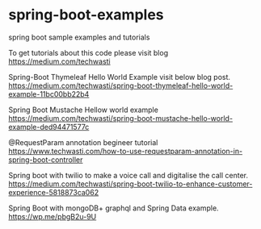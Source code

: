 # spring-boot-examples
spring boot sample examples and tutorials

To get tutorials about this code please visit blog https://medium.com/techwasti

Spring-Boot Thymeleaf Hello World Example visit below blog post.
https://medium.com/techwasti/spring-boot-thymeleaf-hello-world-example-11bc00bb22b4

Spring Boot Mustache Hellow world example 
https://medium.com/techwasti/spring-boot-mustache-hello-world-example-ded94471577c

@RequestParam annotation begineer tutorial 
https://www.techwasti.com/how-to-use-requestparam-annotation-in-spring-boot-controller

Spring boot with twilio to make a voice call and digitalise the call center.
https://medium.com/techwasti/spring-boot-twilio-to-enhance-customer-experience-5818873ca062

Spring Boot with mongoDB+ graphql and Spring Data example.
https://wp.me/pbgB2u-9U
